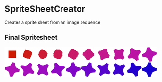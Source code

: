 # SpriteSheetCreator
Creates a sprite sheet from an image sequence

## Final Spritesheet
![Image not found](/SavedImage/FinalImage.png?raw=true "Final Spritesheet")
